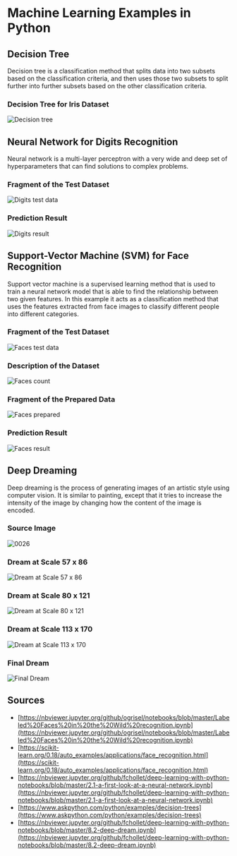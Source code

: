 # Machine Learning Examples in Python

## Decision Tree

Decision tree is a classification method that splits data into two subsets based on the classification criteria, and then uses those two subsets to split further into further subsets based on the other classification criteria.

### Decision Tree for Iris Dataset

![Decision tree](decision_tree.png)

## Neural Network for Digits Recognition

Neural network is a multi-layer perceptron with a very wide and deep set of hyperparameters that can find solutions to complex problems. 

### Fragment of the Test Dataset

![Digits test data](digits_test_data.png)

### Prediction Result

![Digits result](digits_result.png)

## Support-Vector Machine (SVM) for Face Recognition

Support vector machine is a supervised learning method that is used to train a neural network model that is able to find the relationship between two given features. In this example it acts as a classification method that uses the features extracted from face images to classify different people into different categories. 

### Fragment of the Test Dataset

![Faces test data](faces_test_data.png)

### Description of the Dataset

![Faces count](faces_count.png)

### Fragment of the Prepared Data

![Faces prepared](faces_prepared.png)

### Prediction Result

![Faces result](faces_result.png)

## Deep Dreaming

Deep dreaming is the process of generating images of an artistic style using computer vision. It is similar to painting, except that it tries to increase the intensity of the image by changing how the content of the image is encoded.

### Source Image

![0026](0026.png)

### Dream at Scale 57 x 86

![Dream at Scale 57 x 86](dream_at_scale_57x86.png)

### Dream at Scale 80 x 121

![Dream at Scale 80 x 121](dream_at_scale_80x121.png)

### Dream at Scale 113 x 170

![Dream at Scale 113 x 170](dream_at_scale_113x170.png)

### Final Dream

![Final Dream](final_dream.png)

## Sources

- [https://nbviewer.jupyter.org/github/ogrisel/notebooks/blob/master/Labeled%20Faces%20in%20the%20Wild%20recognition.ipynb](https://nbviewer.jupyter.org/github/ogrisel/notebooks/blob/master/Labeled%20Faces%20in%20the%20Wild%20recognition.ipynb)
- [https://scikit-learn.org/0.18/auto_examples/applications/face_recognition.html](https://scikit-learn.org/0.18/auto_examples/applications/face_recognition.html)
- [https://nbviewer.jupyter.org/github/fchollet/deep-learning-with-python-notebooks/blob/master/2.1-a-first-look-at-a-neural-network.ipynb](https://nbviewer.jupyter.org/github/fchollet/deep-learning-with-python-notebooks/blob/master/2.1-a-first-look-at-a-neural-network.ipynb)
- [https://www.askpython.com/python/examples/decision-trees](https://www.askpython.com/python/examples/decision-trees)
- [https://nbviewer.jupyter.org/github/fchollet/deep-learning-with-python-notebooks/blob/master/8.2-deep-dream.ipynb](https://nbviewer.jupyter.org/github/fchollet/deep-learning-with-python-notebooks/blob/master/8.2-deep-dream.ipynb)